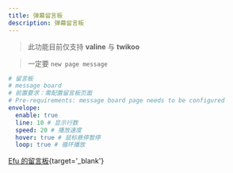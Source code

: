 ```yaml
---
title: 弹幕留言板
description: 弹幕留言板
---
```


> 此功能目前仅支持 **valine** 与 **twikoo**

> 一定要 `new page message`

```yaml [_config.solitude.yaml]
# 留言板
# message board
# 前置要求：需配置留言板页面
# Pre-requirements: message board page needs to be configured
envelope:
  enable: true
  line: 10 # 显示行数
  speed: 20 # 播放速度
  hover: true # 鼠标悬停暂停
  loop: true # 循环播放
```

[Efu 的留言板](https://www.efu.me/message/){target='_blank'}
